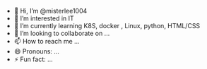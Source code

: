 - 👋 Hi, I’m @misterlee1004
- 👀 I’m interested in IT
- 🌱 I’m currently learning K8S, docker , Linux, python, HTML/CSS
- 💞️ I’m looking to collaborate on ...
- 📫 How to reach me ...
- 😄 Pronouns: ...
- ⚡ Fun fact: ...

<!---
misterlee1004/misterlee1004 is a ✨ special ✨ repository because its `README.md` (this file) appears on your GitHub profile.
You can click the Preview link to take a look at your changes.
--->
